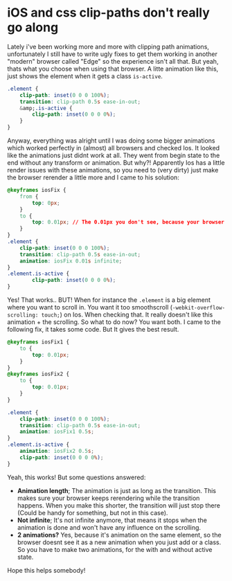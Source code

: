 # iOS and css clip-paths don't really go along

Lately i've been working more and more with clipping path animations, unfortunately I still have to write ugly fixes to get them working in another "modern" browser called "Edge" so the experience isn't all that. But yeah, thats what you choose when using that browser.
A litte animation like this, just shows the element when it gets a class `is-active`.

```css
.element {
    clip-path: inset(0 0 0 100%);
    transition: clip-path 0.5s ease-in-out;
    &amp;.is-active {
        clip-path: inset(0 0 0 0%);
    }
}
```
Anyway, everything was alright until I was doing some bigger animations which worked perfectly in (almost) all browsers and checked Ios. It looked like the animations just didnt work at all. They went from begin state to the end without any transform or animation. But why?!
Apparently Ios has a little render issues with these animations, so you need to (very dirty) just make the browser rerender a little more and I came to his solution:

```css
@keyframes iosFix {
    from {
        top: 0px;
    }
    to {
        top: 0.01px; // The 0.01px you don't see, because your browser will render it as 0, but it does make it rerender.
    }
}
.element {
    clip-path: inset(0 0 0 100%);
    transition: clip-path 0.5s ease-in-out;
    animation: iosFix 0.01s infinite;
}
.element.is-active {
        clip-path: inset(0 0 0 0%);
}
```

Yes! That works.. BUT! When for instance the <code>.element</code> is a big element where you want to scroll in. You want it too smoothscroll (<code>-webkit-overflow-scrolling: touch;</code>) on Ios. When checking that. It really doesn't like this animation + the scrolling. So what to do now? You want both.
I came to the following fix, it takes some code. But It gives the best result.

```css
@keyframes iosFix1 {
    to {
        top: 0.01px;
    }
}
@keyframes iosFix2 {
    to {
        top: 0.01px;
    }
}

.element {
    clip-path: inset(0 0 0 100%);
    transition: clip-path 0.5s ease-in-out;
    animation: iosFix1 0.5s;
}
.element.is-active {
    animation: iosFix2 0.5s;
    clip-path: inset(0 0 0 0%);
}
```
Yeah, this works! But some questions answered:


- **Animation length**; The animation is just as long as the transition. This makes sure your browser keeps rerendering while the transition happens. When you make this shorter, the transition will just stop there (Could be handy for something, but not in this case).
- **Not infinite**; It's not infinite anymore, that means it stops when the animation is done and won't have any influence on the scrolling.
- **2 animations?** Yes, because it's animation on the same element, so the browser doesnt see it as a new animation when you just add or a class. So you have to make two animations, for the with and without active state.

Hope this helps somebody!
